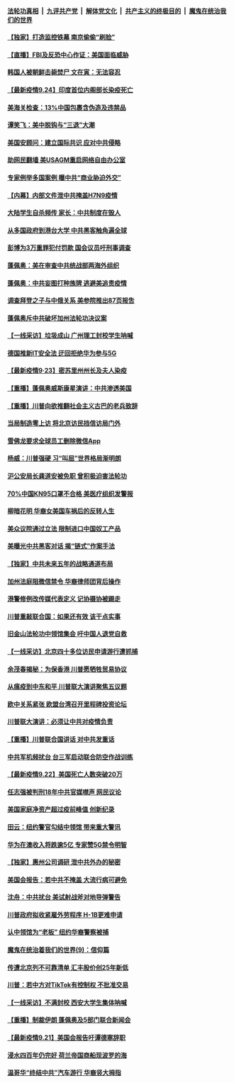 ####  [法轮功真相](../../../../basic/blob/master/README.md?t=09250131) &nbsp;|&nbsp; [九评共产党](../../../../9ping.md/blob/master/README.md?t=09250131) &nbsp;|&nbsp; [解体党文化](../../../../jtdwh.md/blob/master/README.md?t=09250131)  &nbsp;|&nbsp; [共产主义的终极目的](../../../../gczydzjmd.md/blob/master/README.md?t=09250131) &nbsp;|&nbsp; [魔鬼在统治我们的世界](../../../../mgztzwmdsj.md/blob/master/README.md?t=09250131) 

#### [【独家】打造监控铁幕 南京偷偷“刷脸”](../pages/nf4514/n12425338.md?t=09250131) 

#### [【直播】FBI及反恐中心作证：美国面临威胁](../pages/nf4514/n12426398.md?t=09250131) 

#### [韩国人被朝鲜击毙焚尸 文在寅：无法容忍](../pages/nf4514/n12427154.md?t=09250131) 

#### [【最新疫情9.24】印度首位内阁部长染疫死亡](../pages/nf4514/n12426009.md?t=09250131) 

#### [美海关检查：13%中国包裹含伪造及违禁品](../pages/nf4514/n12426661.md?t=09250131) 

#### [谭笑飞：美中脱钩与“三退”大潮](../pages/nf4514/n12426719.md?t=09250131) 

#### [美国安顾问：建立国际共识 应对中共侵略](../pages/nf4514/n12426096.md?t=09250131) 

#### [助网民翻墙 美USAGM重启网络自由办公室](../pages/nf4514/n12425551.md?t=09250131) 

#### [专家例举多国案例 曝中共“商业胁迫外交”](../pages/nf4514/n12425579.md?t=09250131) 

#### [【内幕】内部文件泄中共掩盖H7N9疫情](../pages/nf4514/n12420873.md?t=09250131) 

#### [大陆学生自杀频传 家长：中共制度在毁人](../pages/nf4514/n12425771.md?t=09250131) 

#### [从多国政府到港台大学 中共黑客触角遍全球](../pages/nf4514/n12417906.md?t=09250131) 

#### [彭博为3万重罪犯付罚款 国会议员吁刑事调查](../pages/nf4514/n12425674.md?t=09250131) 

#### [蓬佩奥：美在审查中共统战部两海外组织](../pages/nf4514/n12425580.md?t=09250131) 

#### [蓬佩奥：中共妄图打种族牌 逃避美追责疫情](../pages/nf4514/n12425158.md?t=09250131) 

#### [调查拜登之子与中俄关系 美参院推出87页报吿](../pages/nf4514/n12424969.md?t=09250131) 

#### [蓬佩奥斥中共破坏加州法轮功决议案](../pages/nf4514/n12425397.md?t=09250131) 

#### [【一线采访】垃圾成山 广州理工封校学生呐喊](../pages/nf4514/n12424948.md?t=09250131) 

#### [德国推新IT安全法 迂回拒绝华为参与5G](../pages/nf4514/n12424976.md?t=09250131) 

#### [【最新疫情9·23】密苏里州州长及夫人染疫](../pages/nf4514/n12423207.md?t=09250131) 

#### [【重播】蓬佩奥威斯康星演讲：中共渗透美国](../pages/nf4514/n12421353.md?t=09250131) 

#### [【重播】川普向欲推翻社会主义古巴的老兵致辞](../pages/nf4514/n12423718.md?t=09250131) 

#### [当局制造零上访 将北京访民挡信访局门外](../pages/nf4514/n12424052.md?t=09250131) 

#### [雪佛龙要求全球员工删除微信App](../pages/nf4514/n12424014.md?t=09250131) 

#### [杨威：川普强硬 习“叫屈”世界格局渐明朗](../pages/nf4514/n12423419.md?t=09250131) 

#### [沪公安局长龚道安被免职 曾积极迫害法轮功](../pages/nf4514/n12423668.md?t=09250131) 

#### [70%中国KN95口罩不合格 美医疗组织发警报](../pages/nf4514/n12423725.md?t=09250131) 

#### [柳暗花明 华裔女美国车祸后的反转人生](../pages/nf4514/n12422962.md?t=09250131) 

#### [美众议院通过立法 限制进口中国奴工产品](../pages/nf4514/n12423517.md?t=09250131) 

#### [美曝光中共黑客对话 揭“链式”作案手法](../pages/nf4514/n12421108.md?t=09250131) 

#### [【独家】中共未来五年的战略通道布局](../pages/nf4514/n12414395.md?t=09250131) 

#### [加州法庭阻微信禁令 华裔律师团背后操作](../pages/nf4514/n12422971.md?t=09250131) 

#### [港警修例改传媒代表定义 记协摄协被踢走](../pages/nf4514/n12423085.md?t=09250131) 

#### [川普重敲联合国：如果还有效 该干点实事](../pages/nf4514/n12422691.md?t=09250131) 

#### [旧金山法轮功中领馆集会 吁中国人退党自救](../pages/nf4514/n12421376.md?t=09250131) 

#### [【一线采访】北京四十多位访民申请游行遭抓捕](../pages/nf4514/n12422790.md?t=09250131) 

#### [余茂春揭秘：为保香港 川普愿牺牲贸易协议](../pages/nf4514/n12422771.md?t=09250131) 

#### [从瘟疫到中东和平 川普联大演讲聚焦五议题](../pages/nf4514/n12422729.md?t=09250131) 

#### [欧中关系紧张 欧盟台湾召开里程碑投资论坛](../pages/nf4514/n12422584.md?t=09250131) 

#### [川普联大演讲：必须让中共对疫情负责](../pages/nf4514/n12422528.md?t=09250131) 

#### [【重播】川普联合国讲话 对中共发重话](../pages/nf4514/n12422313.md?t=09250131) 

#### [中共军机频扰台 台三军启动联合防空作战训练](../pages/nf4514/n12422134.md?t=09250131) 

#### [【最新疫情9.22】美国死亡人数突破20万](../pages/nf4514/n12420967.md?t=09250131) 

#### [任志强被判刑18年中共官媒噤声 网民议论](../pages/nf4514/n12421431.md?t=09250131) 

#### [美国家庭净资产超过疫前峰值 创新纪录](../pages/nf4514/n12420868.md?t=09250131) 

#### [田云：纽约警官勾结中领馆 带来重大警讯](../pages/nf4514/n12421360.md?t=09250131) 

#### [华为在澳收入将跌逾5亿 专家赞5G禁令明智](../pages/nf4514/n12421523.md?t=09250131) 

#### [【独家】惠州公司调研 泄中共外办的秘密](../pages/nf4514/n12403376.md?t=09250131) 

#### [美国会报告：若中共不掩盖 大流行病可避免](../pages/nf4514/n12421058.md?t=09250131) 

#### [沈舟：中共扰台 美试射战斧对地导弹警告](../pages/nf4514/n12420913.md?t=09250131) 

#### [川普政府拟收紧雇外劳程序 H-1B更难申请](../pages/nf4514/n12420424.md?t=09250131) 

#### [认中领馆为“老板” 纽约华裔警察被捕](../pages/nf4514/n12420431.md?t=09250131) 

#### [魔鬼在统治着我们的世界(9)：信仰篇](../pages/nf4514/n10432159.md?t=09250131) 

#### [传遭北京列不可靠清单 汇丰股价创25年新低](../pages/nf4514/n12420566.md?t=09250131) 

#### [川普：若中方对TikTok有控制权 不批准交易](../pages/nf4514/n12420071.md?t=09250131) 

#### [【一线采访】不满封校 西安大学生集体呐喊](../pages/nf4514/n12420151.md?t=09250131) 

#### [【重播】制裁伊朗 蓬佩奥及5部门联合新闻会](../pages/nf4514/n12419762.md?t=09250131) 

#### [【最新疫情9.21】美国会报告吁谭德塞辞职](../pages/nf4514/n12415943.md?t=09250131) 

#### [浸水四百年仍完好 荷兰帝国商船现波罗的海](../pages/nf4514/n12419059.md?t=09250131) 

#### [温哥华“终结中共”汽车游行 华裔竖大拇指](../pages/nf4514/n12414414.md?t=09250131) 

